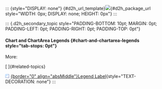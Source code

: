 ::: {style="DISPLAY: none"}
[](ms-xhelp:///?Id=d2h_url_template){#d2h_url_template}![](!package_url!){#d2h_package_url style="WIDTH: 0px; DISPLAY: none; HEIGHT: 0px"}
:::

::: {.d2h_secondary_topic style="PADDING-BOTTOM: 10pt; MARGIN: 0pt; PADDING-LEFT: 0pt; PADDING-RIGHT: 0pt; PADDING-TOP: 0pt"}
#### Chart and ChartArea Legends {#chart-and-chartarea-legends style="tab-stops: 0pt"}

More:

[ ]{#related-topics}

[![](button.gif){border="0" align="absMiddle"}Legend Label](ms-xhelp:///?Id=f07af941-e452-4c20-ae2f-590c423412f1){style="TEXT-DECORATION: none"}
:::
